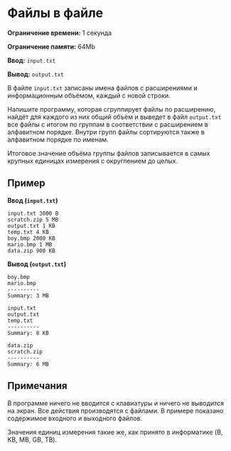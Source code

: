 # Файлы в файле

**Ограничение времени:** 1 секунда

**Ограничение памяти:** 64Mb

**Ввод:** `input.txt`

**Вывод:** `output.txt`

В файле `input.txt` записаны имена файлов с расширениями и информационным объёмом, каждый с новой строки.

Напишите программу, которая сгруппирует файлы по расширению, найдёт для каждого из них общий объём и выведет в файл `output.txt` все файлы с итогом по группам в соответствии с расширением в алфавитном порядке. Внутри групп файлы сортируются также в алфавитном порядке по именам.

Итоговое значение объёма группы файлов записывается в самых крупных единицах измерения с округлением до целых.

## Пример

**Ввод (`input.txt`)**
```
input.txt 3000 B
scratch.zip 5 MB
output.txt 1 KB
temp.txt 4 KB
boy.bmp 2000 KB
mario.bmp 1 MB
data.zip 900 KB
```

**Вывод (`output.txt`)**
```
boy.bmp
mario.bmp
----------
Summary: 3 MB

input.txt
output.txt
temp.txt
----------
Summary: 8 KB

data.zip
scratch.zip
----------
Summary: 6 MB
```

## Примечания

В программе ничего не вводится с клавиатуры и ничего не выводится на экран. Все действия производятся с файлами. В примере показано содержимое входного и выходного файлов.

Значения единиц измерения такие же, как принято в информатике (B, KB, MB, GB, TB).